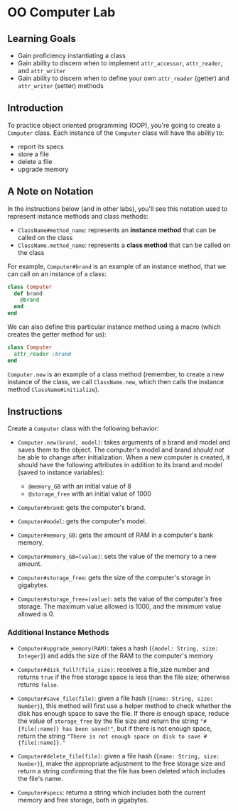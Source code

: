 # OO Computer Lab

## Learning Goals

- Gain proficiency instantiating a class
- Gain ability to discern when to implement `attr_accessor`, `attr_reader`, and
  `attr_writer`
- Gain ability to discern when to define your own `attr_reader` (getter) and
  `attr_writer` (setter) methods

## Introduction

To practice object oriented programming (OOP), you're going to create a `Computer`
class. Each instance of the `Computer` class will have the ability to:

- report its specs
- store a file
- delete a file
- upgrade memory

## A Note on Notation

In the instructions below (and in other labs), you'll see this notation used to
represent instance methods and class methods:

- `ClassName#method_name`: represents an **instance method** that can be called
  on the class
- `ClassName.method_name`: represents a **class method** that can be called on
  the class

For example, `Computer#brand` is an example of an instance method, that we can call
on an instance of a class:

```rb
class Computer
  def brand
    @brand
  end
end
```

We can also define this particular instance method using a macro (which creates
the getter method for us):

```rb
class Computer
  attr_reader :brand
end
```

`Computer.new` is an example of a class method (remember, to create a new instance
of the class, we call `ClassName.new`, which then calls the instance method
`ClassName#initialize`).

## Instructions

Create a `Computer` class with the following behavior:

- `Computer.new(brand, model)`: takes arguments of a brand and model and saves them to the object.
  The computer's model and brand _should not_ be able to change after initialization. When a
  new computer is created, it should have the following attributes in addition
  to its brand and model (saved to instance variables):

  - `@memory_GB` with an initial value of 8
  - `@storage_free` with an initial value of 1000

- `Computer#brand`: gets the computer's brand.

- `Computer#model`: gets the computer's model.

- `Computer#memory_GB`: gets the amount of RAM in a computer's bank memory.

- `Computer#memory_GB=(value)`: sets the value of the memory to a new amount.

- `Computer#storage_free`: gets the size of the computer's storage in gigabytes.

- `Computer#storage_free=(value)`: sets the value of the computer's free storage. The maximum value allowed is 1000, and the minimum value allowed is 0.

### Additional Instance Methods

- `Computer#upgrade_memory(RAM)`: takes a hash (`{model: String, size: Integer}`) and adds the size of the RAM to the computer's memory

- `Computer#disk_full?(file_size)`: receives a file_size number and returns `true` if the free storage space is less than the file size; otherwise returns `false`.

- `Computer#save_file(file)`: given a file hash (`{name: String, size: Number}`), this method will first use a helper method to check whether the disk has enough space to save the file. If there _is_ enough space, reduce the value of `storage_free` by the file size and return the string `"#{file[:name]} has been saved!"`, but if there is not enough space, return the string `"There is not enough space on disk to save #{file[:name]}."`

- `Computer#delete_file(file)`: given a file hash (`{name: String, size: Number}`), make the appropriate adjustment to the free storage size and return a string confirming that the file has been deleted which includes the file's name.

- `Computer#specs`: returns a string which includes both the current memory and free storage, both in gigabytes.
